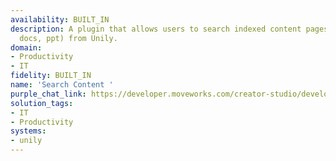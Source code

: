 ```yaml
---
availability: BUILT_IN
description: A plugin that allows users to search indexed content pages  and files(pdf,
  docs, ppt) from Unily.
domain:
- Productivity
- IT
fidelity: BUILT_IN
name: 'Search Content '
purple_chat_link: https://developer.moveworks.com/creator-studio/developer-tools/purple-chat/?conversation=%7B%22startTimestamp%22%3A%2211%3A43%2BAM%22%2C%22messages%22%3A%5B%7B%22role%22%3A%22user%22%2C%22parts%22%3A%5B%7B%22richText%22%3A%22What%27s+our+company%27s+laptop+refresh+policy%3F%22%7D%5D%7D%2C%7B%22role%22%3A%22assistant%22%2C%22parts%22%3A%5B%7B%22reasoningSteps%22%3A%5B%7B%22richText%22%3A%22%3Cp%3ESearching+knowledge+base+for+%5C%22laptop+refresh+policy%5C%22%3C%2Fp%3E%22%2C%22status%22%3A%22success%22%7D%2C%7B%22status%22%3A%22success%22%2C%22richText%22%3A%22%3Cp%3EReading+2+files%3C%2Fp%3E%22%7D%5D%7D%2C%7B%22richText%22%3A%22%3Cp%3EHere+is+the+information+regarding+our+%3Cstrong%3Elaptop+refresh+policy%3C%2Fstrong%3E%3A%3C%2Fp%3E%22%7D%2C%7B%22richText%22%3A%22%3Cp%3E1.+%3Cstrong%3ERequesting+a+Laptop+Refresh%3C%2Fstrong%3E%3A%3Cbr%3E%5Cn+%26nbsp%3B-+To+initiate+a+laptop+refresh%2C+you+need+to+contact+your+IT+department+or+supervisor.+Provide+your+name%2C+employee+ID%2C+and+the+reasons+for+your+request+%28e.g.%2C+if+your+current+laptop+is+outdated+or+not+functioning+properly%29.%3Cbr%3E%5Cn+%26nbsp%3B-+Your+request+will+be+reviewed+to+determine+if+it+meets+the+eligibility+criteria+for+a+refresh.+Factors+affecting+approval+include%3A%3Cbr%3E%5Cn+%26nbsp%3B%26nbsp%3B%26nbsp%3B-+The+age+of+your+current+laptop+%28typically%2C+laptops+less+than+2+years+old+may+not+be+eligible%29.%3Cbr%3E%5Cn+%26nbsp%3B%26nbsp%3B%26nbsp%3B-+The+condition+of+your+current+laptop+%28if+it+is+damaged+or+malfunctioning%2C+you+may+qualify%29.%3Cbr%3E%5Cn+%26nbsp%3B%26nbsp%3B%26nbsp%3B-+The+reasons+for+your+request+must+relate+to+performance+or+functionality%3Cbr%3E%5Cn%3Cbr%3E%5Cn2.+%3Cstrong%3EUpgrade+Availability%3C%2Fstrong%3E%3A%3Cbr%3E%5Cn+%26nbsp%3B-+For+%3Cstrong%3Eall+employees%3C%2Fstrong%3E%2C+a+laptop+upgrade+is+available+every+2%3Cstrong%3E+years%3C%2Fstrong%3E.%3C%2Fp%3E%22%7D%2C%7B%22citations%22%3A%5B%7B%22connectorName%22%3A%22servicenow%22%2C%22citationTitle%22%3A%22Laptop+Refresh+Policy%22%7D%5D%7D%5D%7D%5D%7D
solution_tags:
- IT
- Productivity
systems:
- unily
---
```

